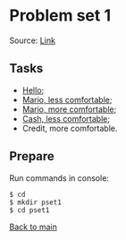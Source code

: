 # Problem set 1

Source: [Link](https://docs.cs50.net/2018/x/psets/1/pset1.html "Problem set 1")

## Tasks

* [Hello](/pset1/hello/README.md "Hello");
* [Mario, less comfortable](/pset1/mario/README.md "Mario, less comfortable");
* [Mario, more comfortable](/pset1/mario/README.md "Mario, more comfortable");
* [Cash, less comfortable](/pset1/cash/README.md "Cash, less comfortable");
* Credit, more comfortable.

## Prepare

Run commands in console:
```
$ cd
$ mkdir pset1
$ cd pset1
```

[Back to main](/README.md "Back to main")
